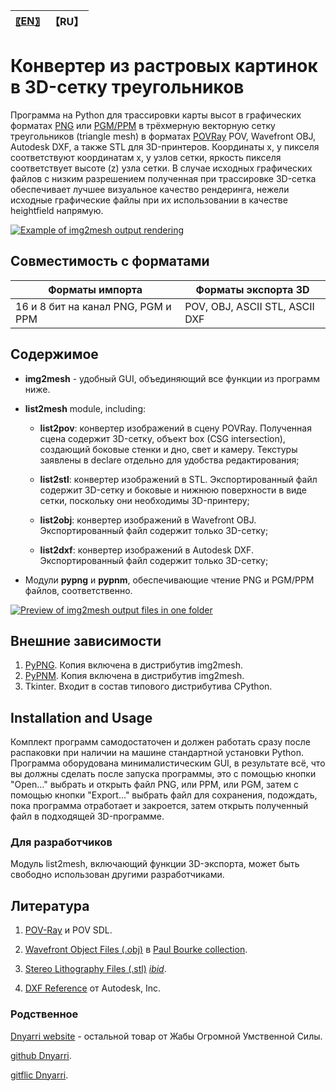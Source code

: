 
| [〖EN〗](README.md) | 【RU】 |
| ---- | ---- |

# Конвертер из растровых картинок в 3D-сетку треугольников  

Программа на Python для трассировки карты высот в графических форматах [PNG](http://www.libpng.org/pub/png/) или [PGM/PPM](https://dnyarri.github.io/pypnm.html) в трёхмерную векторную сетку треугольников (triangle mesh) в форматах [POVRay](https://www.povray.org/) POV, Wavefront OBJ, Autodesk DXF, а также STL для 3D-принтеров. Координаты x, y пикселя соответствуют координатам x, y узлов сетки, яркость пикселя соответствует высоте (z) узла сетки. В случае исходных графических файлов с низким разрешением полученная при трассировке 3D-сетка обеспечивает лучшее визуальное качество рендеринга, нежели исходные графические файлы при их использовании в качестве heightfield напрямую.  

[![Example of img2mesh output rendering](https://dnyarri.github.io/imgmesh/640/img2mesh.png)](https://dnyarri.github.io/img2mesh.html)

## Совместимость с форматами

| Форматы импорта | Форматы экспорта 3D |
| ------ | ------ |
| 16 и 8 бит на канал PNG, PGM и PPM  | POV, OBJ, ASCII STL, ASCII DXF |

## Содержимое

- **img2mesh** - удобный GUI, объединяющий все функции из программ ниже.

- **list2mesh** module, including:

  - **list2pov**: конвертер изображений в сцену POVRay. Полученная сцена содержит 3D-сетку, объект box (CSG intersection), создающий боковые стенки и дно, свет и камеру. Текстуры заявлены в declare отдельно для удобства редактирования;

  - **list2stl**: конвертер изображений в STL. Экспортированный файл содержит 3D-сетку и боковые и нижнюю поверхности в виде сетки, поскольку они необходимы 3D-принтеру;

  - **list2obj**: конвертер изображений в Wavefront OBJ. Экспортированный файл содержит только 3D-сетку;

  - **list2dxf**: конвертер изображений в Autodesk DXF. Экспортированный файл содержит только 3D-сетку;

- Модули **pypng** и **pypnm**, обеспечивающие чтение PNG и PGM/PPM файлов, соответственно.

[![Preview of img2mesh output files in one folder](https://dnyarri.github.io/imgmesh/printscreen.png)](https://dnyarri.github.io/img2mesh.html)

## Внешние зависимости

1. [PyPNG](https://gitlab.com/drj11/pypng). Копия включена в дистрибутив img2mesh.
2. [PyPNM](https://pypi.org/project/PyPNM/). Копия включена в дистрибутив img2mesh.
3. Tkinter. Входит в состав типового дистрибутива CPython.

## Installation and Usage

Комплект программ самодостаточен и должен работать сразу после распаковки при наличии на машине стандартной установки Python. Программа оборудована минималистическим GUI, в результате всё, что вы должны сделать после запуска программы, это с помощью кнопки "Open..." выбрать и открыть файл PNG, или PPM, или PGM, затем с помощью кнопки "Export..." выбрать файл для сохранения, подождать, пока программа отработает и закроется, затем открыть полученный файл в подходящей 3D-программе.

### Для разработчиков

Модуль list2mesh, включающий функции 3D-экспорта, может быть свободно использован другими разработчиками.

## Литература

1. [POV-Ray](https://www.povray.org/) и POV SDL.

2. [Wavefront Object Files (.obj)](https://paulbourke.net/dataformats/obj/obj_spec.pdf) в [Paul Bourke collection](https://paulbourke.net/dataformats/).

3. [Stereo Lithography Files (.stl)](https://paulbourke.net/dataformats/stl/) [*ibid*](https://paulbourke.net/dataformats/).

4. [DXF Reference](https://images.autodesk.com/adsk/files/autocad_2012_pdf_dxf-reference_enu.pdf) от Autodesk, Inc.

### Родственное

[Dnyarri website](https://dnyarri.github.io) - остальной товар от Жабы Огромной Умственной Силы.

[github Dnyarri](https://github.com/Dnyarri/img2mesh).

[gitflic Dnyarri](https://gitflic.ru/project/dnyarri/img2mesh).
